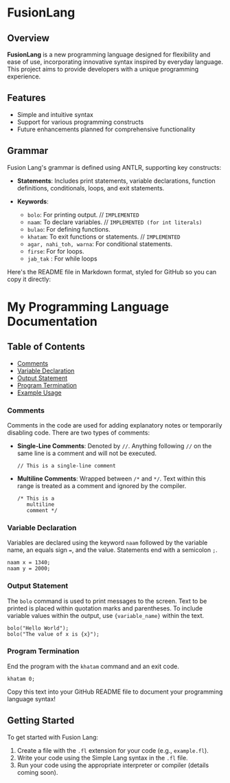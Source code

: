 # FusionLang


## Overview

**FusionLang** is a new programming language designed for flexibility and ease of use, incorporating innovative syntax inspired by everyday language. This project aims to provide developers with a unique programming experience.

## Features

- Simple and intuitive syntax
- Support for various programming constructs
- Future enhancements planned for comprehensive functionality

## Grammar

Fusion Lang's grammar is defined using ANTLR, supporting key constructs:

- **Statements**: Includes print statements, variable declarations, function definitions, conditionals, loops, and exit statements.
- **Keywords**:

  - `bolo`: For printing output. // `IMPLEMENTED`
  - `naam`: To declare variables. // `IMPLEMENTED (for int literals)`
  - `bulao`: For defining functions.
  - `khatam`: To exit functions or statements. // `IMPLEMENTED`
  - `agar, nahi_toh, warna`: For conditional statements.
  - `firse`: For for loops.
  - `jab_tak` : For while loops

Here's the README file in Markdown format, styled for GitHub so you can copy it directly:


# My Programming Language Documentation

## Table of Contents
- [Comments](#comments)
- [Variable Declaration](#variable-declaration)
- [Output Statement](#output-statement)
- [Program Termination](#program-termination)
- [Example Usage](#example-usage)



### Comments
Comments in the code are used for adding explanatory notes or temporarily disabling code. There are two types of comments:
  
- **Single-Line Comments**: Denoted by `//`. Anything following `//` on the same line is a comment and will not be executed.
  ```plaintext
  // This is a single-line comment
  ```

- **Multiline Comments**: Wrapped between `/*` and `*/`. Text within this range is treated as a comment and ignored by the compiler.
  ```plaintext
  /* This is a 
     multiline 
     comment */
  ```

### Variable Declaration
Variables are declared using the keyword `naam` followed by the variable name, an equals sign `=`, and the value. Statements end with a semicolon `;`.
  ```plaintext
  naam x = 1340;
  naam y = 2000;
  ```

### Output Statement
The `bolo` command is used to print messages to the screen. Text to be printed is placed within quotation marks and parentheses. To include variable values within the output, use `{variable_name}` within the text.
  ```plaintext
  bolo("Hello World");
  bolo("The value of x is {x}"); 
  ```

### Program Termination
End the program with the `khatam` command and an exit code.
  ```plaintext
  khatam 0;
  ```


Copy this text into your GitHub README file to document your programming language syntax!
## Getting Started

To get started with Fusion Lang:

1. Create a file with the `.fl` extension for your code (e.g., `example.fl`).
2. Write your code using the Simple Lang syntax in the `.fl` file.
3. Run your code using the appropriate interpreter or compiler (details coming soon).


